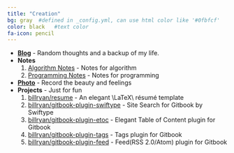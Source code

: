 ```yaml
---
title: "Creation"
bg: gray  #defined in _config.yml, can use html color like '#0fbfcf'
color: black   #text color
fa-icon: pencil
---
```


* <i class="fa fa-bold"></i> [**Blog**](http://blog.yuanbin.me) - Random thoughts and a backup of my life.
* <i class="fa fa-book"></i> **Notes**
  1. [Algorithm Notes](https://algorithm.yuanbin.me) - Notes for algorithm
  2. [Programming Notes](http://prog-notes.yuanbin.me) - Notes for programming
* <i class="fa fa-camera"></i> [**Photo**](https://instagram.com/billryan8/) - Record the beauty and feelings
* <i class="fa fa-cogs"></i> **Projects** - Just for fun
  1. [billryan/resume](https://github.com/billryan/resume) - An elegant \LaTeX\ résumé template
  2. [billryan/gitbook-plugin-swiftype](https://github.com/billryan/gitbook-plugin-swiftype) - Site Search for Gitbook by Swiftype
  3. [billryan/gitbook-plugin-etoc](https://github.com/billryan/gitbook-plugin-etoc) - Elegant Table of Content plugin for Gitbook
  4. [billryan/gitbook-plugin-tags](https://github.com/billryan/gitbook-plugin-tags) - Tags plugin for Gitbook
  5. [billryan/gitbook-plugin-feed](https://github.com/billryan/gitbook-plugin-feed) - Feed(RSS 2.0/Atom) plugin for Gitbook
